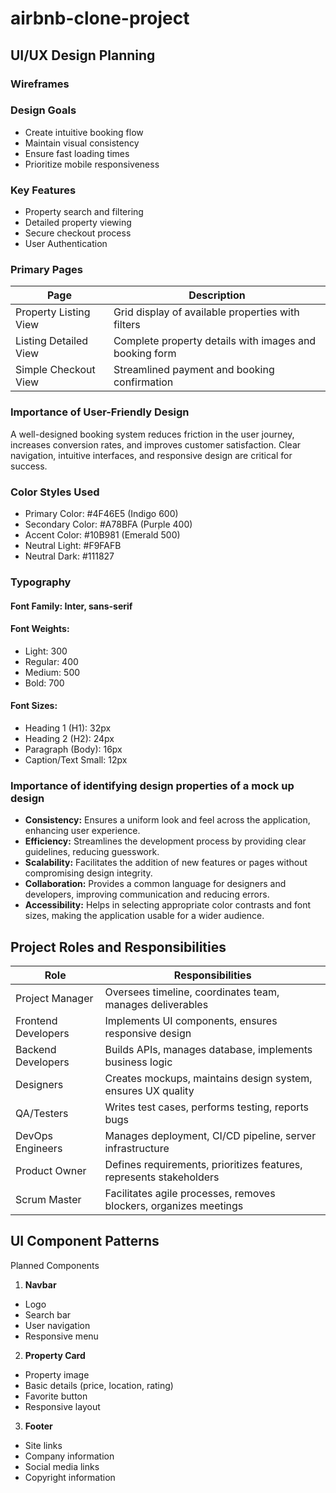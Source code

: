# airbnb-clone-project
## UI/UX Design Planning

### Wireframes
### Design Goals
- Create intuitive booking flow
- Maintain visual consistency
- Ensure fast loading times
- Prioritize mobile responsiveness
### Key Features
- Property search and filtering
- Detailed property viewing
- Secure checkout process
- User Authentication
### Primary Pages
| Page | Description |
| ----------- | ----------- |
| Property Listing View | Grid display of available properties with filters |
| Listing Detailed View | Complete property details with images and booking form |
| Simple Checkout View | Streamlined payment and booking confirmation
### Importance of User-Friendly Design
A well-designed booking system reduces friction in the user journey, increases conversion rates, and improves customer satisfaction. Clear navigation, intuitive interfaces, and responsive design are critical for success.
### Color Styles Used
- Primary Color: #4F46E5 (Indigo 600)
- Secondary Color: #A78BFA (Purple 400)
- Accent Color: #10B981 (Emerald 500)
- Neutral Light: #F9FAFB
- Neutral Dark: #111827
### Typography
#### Font Family: Inter, sans-serif
#### Font Weights:
- Light: 300
- Regular: 400
- Medium: 500
- Bold: 700
#### Font Sizes:
- Heading 1 (H1): 32px
- Heading 2 (H2): 24px
- Paragraph (Body): 16px
- Caption/Text Small: 12px
### Importance of identifying design properties of a mock up design
- **Consistency:** Ensures a uniform look and feel across the application, enhancing user experience.
- **Efficiency:** Streamlines the development process by providing clear guidelines, reducing guesswork.
- **Scalability:** Facilitates the addition of new features or pages without compromising design integrity.
- **Collaboration:** Provides a common language for designers and developers, improving communication and reducing errors.
- **Accessibility:** Helps in selecting appropriate color contrasts and font sizes, making the application usable for a wider audience.

## Project Roles and Responsibilities
| Role | Responsibilities |
| ----------- | ----------- |
|Project Manager | Oversees timeline, coordinates team, manages deliverables|
|Frontend Developers|Implements UI components, ensures responsive design |
|Backend Developers | Builds APIs, manages database, implements business logic|
|Designers | Creates mockups, maintains design system, ensures UX quality|
|QA/Testers | Writes test cases, performs testing, reports bugs|
|DevOps Engineers | Manages deployment, CI/CD pipeline, server infrastructure|
|Product Owner | Defines requirements, prioritizes features, represents stakeholders|
|Scrum Master | Facilitates agile processes, removes blockers, organizes meetings|

## UI Component Patterns
Planned Components
1. **Navbar**
- Logo
- Search bar
- User navigation
- Responsive menu
2. **Property Card**
- Property image
- Basic details (price, location, rating)
- Favorite button
- Responsive layout
3. **Footer**
- Site links
- Company information
- Social media links
- Copyright information
